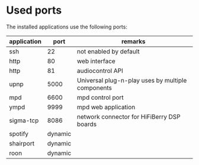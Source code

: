 # Used ports

The installed applications use the following ports:

| application | port | remarks | 
| --- | --- | --- |
| ssh | 22 | not enabled by default |
| http | 80 | web interface | 
| http | 81 | audiocontrol API | 
| upnp | 5000 | Universal plug-n-play uses by multiple components |
| mpd | 6600 | mpd control port |
| ympd |9999| mpd web application |
| sigma-tcp | 8086 | network connector for HiFiBerry DSP boards |
| spotify | dynamic | |
| shairport | dynamic | |
| roon | dynamic | |
